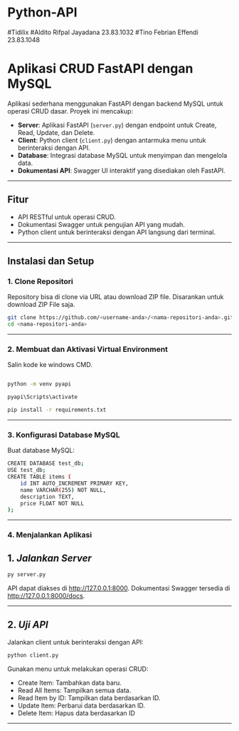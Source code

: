# Python-API
#Tidilix
#Aldito Rifpal Jayadana 23.83.1032
#Tino Febrian Effendi 23.83.1048
# Aplikasi CRUD FastAPI dengan MySQL

Aplikasi sederhana menggunakan FastAPI dengan backend MySQL untuk operasi CRUD dasar. Proyek ini mencakup:

- **Server**: Aplikasi FastAPI (`server.py`) dengan endpoint untuk Create, Read, Update, dan Delete.
- **Client**: Python client (`client.py`) dengan antarmuka menu untuk berinteraksi dengan API.
- **Database**: Integrasi database MySQL untuk menyimpan dan mengelola data.
- **Dokumentasi API**: Swagger UI interaktif yang disediakan oleh FastAPI.

---

## Fitur

- API RESTful untuk operasi CRUD.
- Dokumentasi Swagger untuk pengujian API yang mudah.
- Python client untuk berinteraksi dengan API langsung dari terminal.

---

## Instalasi dan Setup

### 1. Clone Repositori
Repository bisa di clone via URL atau download ZIP file. Disarankan untuk download ZIP File saja.
```bash
git clone https://github.com/<username-anda>/<nama-repositori-anda>.git
cd <nama-repositori-anda>


```

---

### 2. **Membuat dan Aktivasi Virtual Environment**
Salin kode ke windows CMD.

```bash

python -m venv pyapi

pyapi\Scripts\activate

pip install -r requirements.txt
```

---

### 3. **Konfigurasi Database MySQL**
Buat database MySQL:
```bash
CREATE DATABASE test_db;
USE test_db;
CREATE TABLE items (
    id INT AUTO_INCREMENT PRIMARY KEY,
    name VARCHAR(255) NOT NULL,
    description TEXT,
    price FLOAT NOT NULL
);
```

---

### 4. **Menjalankan Aplikasi**
## 1.  *Jalankan Server*
```bash
py server.py

```
API dapat diakses di http://127.0.0.1:8000. Dokumentasi Swagger tersedia di http://127.0.0.1:8000/docs.

---


## 2. *Uji API*
Jalankan client untuk berinteraksi dengan API:
```bash
python client.py

```
Gunakan menu untuk melakukan operasi CRUD:

- Create Item: Tambahkan data baru.
- Read All Items: Tampilkan semua data.
- Read Item by ID: Tampilkan data berdasarkan ID.
- Update Item: Perbarui data berdasarkan ID.
- Delete Item: Hapus data berdasarkan ID

---

